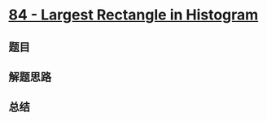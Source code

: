 # [84 - Largest Rectangle in Histogram](https://leetcode.com/problems/largest-rectangle-in-histogram/)

## 题目


## 解题思路


## 总结


